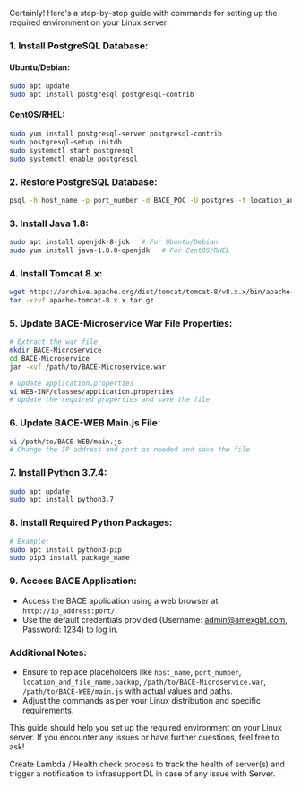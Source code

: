 Certainly! Here's a step-by-step guide with commands for setting up the required environment on your Linux server:

### 1. Install PostgreSQL Database:

#### Ubuntu/Debian:
```bash
sudo apt update
sudo apt install postgresql postgresql-contrib
```

#### CentOS/RHEL:
```bash
sudo yum install postgresql-server postgresql-contrib
sudo postgresql-setup initdb
sudo systemctl start postgresql
sudo systemctl enable postgresql
```

### 2. Restore PostgreSQL Database:
```bash
psql -h host_name -p port_number -d BACE_POC -U postgres -f location_and_file_name.backup
```

### 3. Install Java 1.8:
```bash
sudo apt install openjdk-8-jdk   # For Ubuntu/Debian
sudo yum install java-1.8.0-openjdk   # For CentOS/RHEL
```

### 4. Install Tomcat 8.x:
```bash
wget https://archive.apache.org/dist/tomcat/tomcat-8/v8.x.x/bin/apache-tomcat-8.x.x.tar.gz
tar -xzvf apache-tomcat-8.x.x.tar.gz
```

### 5. Update BACE-Microservice War File Properties:
```bash
# Extract the war file
mkdir BACE-Microservice
cd BACE-Microservice
jar -xvf /path/to/BACE-Microservice.war

# Update application.properties
vi WEB-INF/classes/application.properties
# Update the required properties and save the file
```

### 6. Update BACE-WEB Main.js File:
```bash
vi /path/to/BACE-WEB/main.js
# Change the IP address and port as needed and save the file
```

### 7. Install Python 3.7.4:
```bash
sudo apt update
sudo apt install python3.7
```

### 8. Install Required Python Packages:
```bash
# Example:
sudo apt install python3-pip
sudo pip3 install package_name
```

### 9. Access BACE Application:
- Access the BACE application using a web browser at `http://ip_address:port/`.
- Use the default credentials provided (Username: admin@amexgbt.com, Password: 1234) to log in.

### Additional Notes:
- Ensure to replace placeholders like `host_name`, `port_number`, `location_and_file_name.backup`, `/path/to/BACE-Microservice.war`, `/path/to/BACE-WEB/main.js` with actual values and paths.
- Adjust the commands as per your Linux distribution and specific requirements.

This guide should help you set up the required environment on your Linux server. If you encounter any issues or have further questions, feel free to ask!


Create Lambda / Health check process to track the health of server(s) and trigger a notification to infrasupport DL in case of any issue with Server.
